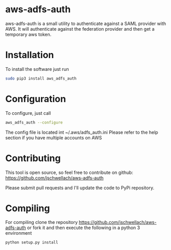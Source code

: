 # aws-adfs-auth
aws-adfs-auth is a small utility to authenticate against a SAML provider with AWS.
It will authenticate against the federation provider and then get a temporary aws token.

# Installation
To install the software just run
```bash
sudo pip3 install aws_adfs_auth
```

# Configuration
To configure, just call
```bash
aws_adfs_auth --configure
```
The config file is located int ~/.aws/adfs_auth.ini
Please refer to the help section if you have multiple accounts on AWS

# Contributing
This tool is open source, so feel free to contribute on github:
https://github.com/jschwellach/aws-adfs-auth

Please submit pull requests and I'll update the code to PyPi repository.

# Compiling
For compiling clone the repository https://github.com/jschwellach/aws-adfs-auth or fork it and then execute the following in a python 3 environment
```bash
python setup.py install
```
